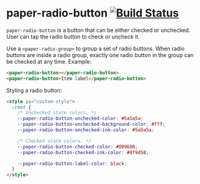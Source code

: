 # paper-radio-button [![Build Status](https://travis-ci.org/PolymerElements/paper-radio-button.svg?branch=master)](https://travis-ci.org/PolymerElements/paper-radio-button)

`paper-radio-button` is a button that can be either checked or unchecked.
User can tap the radio button to check or uncheck it.

Use a `<paper-radio-group>` to group a set of radio buttons.  When radio buttons
are inside a radio group, exactly one radio button in the group can be checked
at any time.
Example:

```html
<paper-radio-button></paper-radio-button>
<paper-radio-button>Item label</paper-radio-button>
```
Styling a radio button:

```html
<style is="custom-style">
  :root {
    /* Unchecked state colors. */
    --paper-radio-button-unchecked-color: #5a5a5a;
    --paper-radio-button-unchecked-background-color: #fff;
    --paper-radio-button-unchecked-ink-color: #5a5a5a;

    /* Checked state colors. */
    --paper-radio-button-checked-color: #009688;
    --paper-radio-button-checked-ink-color: #0f9d58;

    --paper-radio-button-label-color: black;
  }
</style>
```
